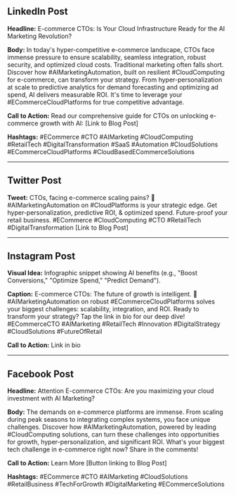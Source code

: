 ## LinkedIn Post

**Headline:** E-commerce CTOs: Is Your Cloud Infrastructure Ready for the AI Marketing Revolution?

**Body:** In today's hyper-competitive e-commerce landscape, CTOs face immense pressure to ensure scalability, seamless integration, robust security, and optimized cloud costs. Traditional marketing often falls short. Discover how #AIMarketingAutomation, built on resilient #CloudComputing for e-commerce, can transform your strategy. From hyper-personalization at scale to predictive analytics for demand forecasting and optimizing ad spend, AI delivers measurable ROI. It's time to leverage your #ECommerceCloudPlatforms for true competitive advantage. 

**Call to Action:** Read our comprehensive guide for CTOs on unlocking e-commerce growth with AI: [Link to Blog Post]

**Hashtags:** #ECommerce #CTO #AIMarketing #CloudComputing #RetailTech #DigitalTransformation #SaaS #Automation #CloudSolutions #ECommerceCloudPlatforms #CloudBasedECommerceSolutions

---

## Twitter Post

**Tweet:** CTOs, facing e-commerce scaling pains? 🚀 #AIMarketingAutomation on #CloudPlatforms is your strategic edge. Get hyper-personalization, predictive ROI, & optimized spend. Future-proof your retail business. #ECommerce #CloudComputing #CTO #RetailTech #DigitalTransformation [Link to Blog Post]

---

## Instagram Post

**Visual Idea:** Infographic snippet showing AI benefits (e.g., "Boost Conversions," "Optimize Spend," "Predict Demand").

**Caption:** E-commerce CTOs: The future of growth is intelligent. 🧠 #AIMarketingAutomation on robust #ECommerceCloudPlatforms solves your biggest challenges: scalability, integration, and ROI. Ready to transform your strategy? Tap the link in bio for our deep dive! #ECommerceCTO #AIMarketing #RetailTech #Innovation #DigitalStrategy #CloudSolutions #FutureOfRetail

**Call to Action:** Link in bio

---

## Facebook Post

**Headline:** Attention E-commerce CTOs: Are you maximizing your cloud investment with AI Marketing?

**Body:** The demands on e-commerce platforms are immense. From scaling during peak seasons to integrating complex systems, you face unique challenges. Discover how #AIMarketingAutomation, powered by leading #CloudComputing solutions, can turn these challenges into opportunities for growth, hyper-personalization, and significant ROI. What's your biggest tech challenge in e-commerce right now? Share in the comments!

**Call to Action:** Learn More [Button linking to Blog Post]

**Hashtags:** #ECommerce #CTO #AIMarketing #CloudSolutions #RetailBusiness #TechForGrowth #DigitalMarketing #ECommerceSolutions